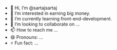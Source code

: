 - 👋 Hi, I’m @sartajsartaj
- 👀 I’m interested in earning big money.
- 🌱 I’m currently learning front-end-development.
- 💞️ I’m looking to collaborate on ...
- 📫 How to reach me ...
- 😄 Pronouns: ...
- ⚡ Fun fact: ...

<!---
sartajsartaj/sartajsartaj is a ✨ special ✨ repository because its `README.md` (this file) appears on your GitHub profile.
You can click the Preview link to take a look at your changes.
--->
